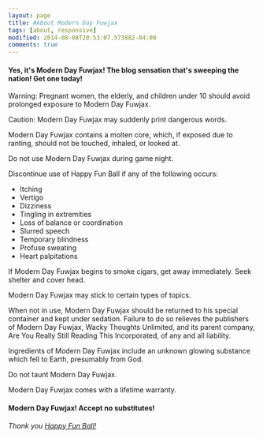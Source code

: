 ```yaml
---
layout: page
title: #About Modern Day Fuwjax
tags: [about, responsive]
modified: 2014-08-08T20:53:07.573882-04:00
comments: true
---
```


#### Yes, it's Modern Day Fuwjax! The blog sensation that's sweeping the nation! Get one today!

Warning: Pregnant women, the elderly, and children under 10 should avoid prolonged exposure to Modern Day Fuwjax.

Caution: Modern Day Fuwjax may suddenly print dangerous words.

Modern Day Fuwjax contains a molten core, which, if exposed due to ranting, should not be touched, inhaled, or looked at.

Do not use Modern Day Fuwjax during game night.

Discontinue use of Happy Fun Ball if any of the following occurs:

* Itching
* Vertigo
* Dizziness
* Tingling in extremities
* Loss of balance or coordination
* Slurred speech
* Temporary blindness
* Profuse sweating
* Heart palpitations

If Modern Day Fuwjax begins to smoke cigars, get away immediately. Seek shelter and cover head.

Modern Day Fuwjax may stick to certain types of topics.

When not in use, Modern Day Fuwjax should be returned to his special container and kept under sedation. Failure to do so relieves the publishers of Modern Day Fuwjax, Wacky Thoughts Unlimited, and its parent company, Are You Really Still Reading This Incorporated, of any and all liability.

Ingredients of Modern Day Fuwjax include an unknown glowing substance which fell to Earth, presumably from God.

Do not taunt Modern Day Fuwjax.

Modern Day Fuwjax comes with a lifetime warranty.

#### Modern Day Fuwjax! Accept no substitutes!

*Thank you [Happy Fun Ball!](http://www.dirtybutton.com/videos/780-happy-fun-ball/ "Original Happy Fun Ball sketch by SNL")*